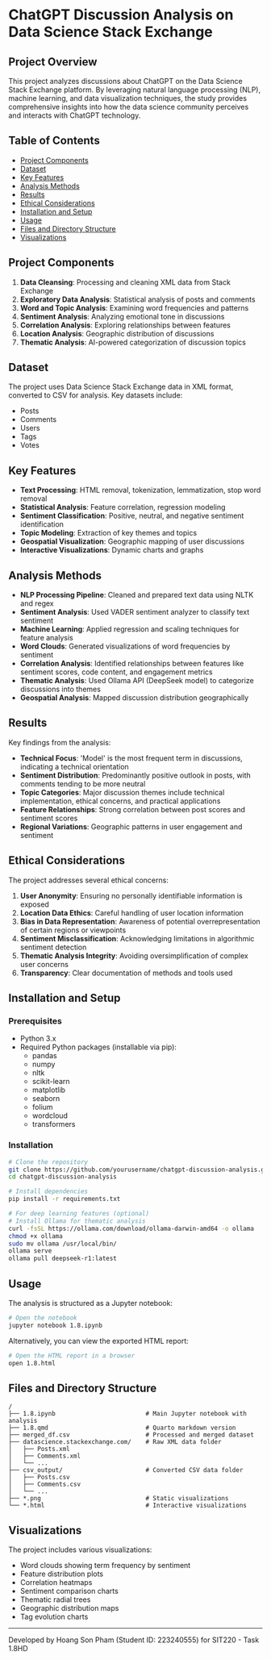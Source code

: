 # ChatGPT Discussion Analysis on Data Science Stack Exchange

## Project Overview

This project analyzes discussions about ChatGPT on the Data Science Stack Exchange platform. By leveraging natural language processing (NLP), machine learning, and data visualization techniques, the study provides comprehensive insights into how the data science community perceives and interacts with ChatGPT technology.

## Table of Contents

- [Project Components](#project-components)
- [Dataset](#dataset)
- [Key Features](#key-features)
- [Analysis Methods](#analysis-methods)
- [Results](#results)
- [Ethical Considerations](#ethical-considerations)
- [Installation and Setup](#installation-and-setup)
- [Usage](#usage)
- [Files and Directory Structure](#files-and-directory-structure)
- [Visualizations](#visualizations)

## Project Components

1. **Data Cleansing**: Processing and cleaning XML data from Stack Exchange
2. **Exploratory Data Analysis**: Statistical analysis of posts and comments
3. **Word and Topic Analysis**: Examining word frequencies and patterns
4. **Sentiment Analysis**: Analyzing emotional tone in discussions
5. **Correlation Analysis**: Exploring relationships between features
6. **Location Analysis**: Geographic distribution of discussions
7. **Thematic Analysis**: AI-powered categorization of discussion topics

## Dataset

The project uses Data Science Stack Exchange data in XML format, converted to CSV for analysis. Key datasets include:

- Posts
- Comments
- Users
- Tags
- Votes

## Key Features

- **Text Processing**: HTML removal, tokenization, lemmatization, stop word removal
- **Statistical Analysis**: Feature correlation, regression modeling
- **Sentiment Classification**: Positive, neutral, and negative sentiment identification
- **Topic Modeling**: Extraction of key themes and topics
- **Geospatial Visualization**: Geographic mapping of user discussions
- **Interactive Visualizations**: Dynamic charts and graphs

## Analysis Methods

- **NLP Processing Pipeline**: Cleaned and prepared text data using NLTK and regex
- **Sentiment Analysis**: Used VADER sentiment analyzer to classify text sentiment
- **Machine Learning**: Applied regression and scaling techniques for feature analysis
- **Word Clouds**: Generated visualizations of word frequencies by sentiment
- **Correlation Analysis**: Identified relationships between features like sentiment scores, code content, and engagement metrics
- **Thematic Analysis**: Used Ollama API (DeepSeek model) to categorize discussions into themes
- **Geospatial Analysis**: Mapped discussion distribution geographically

## Results

Key findings from the analysis:

- **Technical Focus**: 'Model' is the most frequent term in discussions, indicating a technical orientation
- **Sentiment Distribution**: Predominantly positive outlook in posts, with comments tending to be more neutral
- **Topic Categories**: Major discussion themes include technical implementation, ethical concerns, and practical applications
- **Feature Relationships**: Strong correlation between post scores and sentiment scores
- **Regional Variations**: Geographic patterns in user engagement and sentiment

## Ethical Considerations

The project addresses several ethical concerns:

1. **User Anonymity**: Ensuring no personally identifiable information is exposed
2. **Location Data Ethics**: Careful handling of user location information
3. **Bias in Data Representation**: Awareness of potential overrepresentation of certain regions or viewpoints
4. **Sentiment Misclassification**: Acknowledging limitations in algorithmic sentiment detection
5. **Thematic Analysis Integrity**: Avoiding oversimplification of complex user concerns
6. **Transparency**: Clear documentation of methods and tools used

## Installation and Setup

### Prerequisites

- Python 3.x
- Required Python packages (installable via pip):
  - pandas
  - numpy
  - nltk
  - scikit-learn
  - matplotlib
  - seaborn
  - folium
  - wordcloud
  - transformers

### Installation

```bash
# Clone the repository
git clone https://github.com/yourusername/chatgpt-discussion-analysis.git
cd chatgpt-discussion-analysis

# Install dependencies
pip install -r requirements.txt

# For deep learning features (optional)
# Install Ollama for thematic analysis
curl -fsSL https://ollama.com/download/ollama-darwin-amd64 -o ollama
chmod +x ollama
sudo mv ollama /usr/local/bin/
ollama serve
ollama pull deepseek-r1:latest
```

## Usage

The analysis is structured as a Jupyter notebook:

```bash
# Open the notebook
jupyter notebook 1.8.ipynb
```

Alternatively, you can view the exported HTML report:

```bash
# Open the HTML report in a browser
open 1.8.html
```

## Files and Directory Structure

```
/
├── 1.8.ipynb                         # Main Jupyter notebook with analysis
├── 1.8.qmd                           # Quarto markdown version
├── merged_df.csv                     # Processed and merged dataset
├── datascience.stackexchange.com/    # Raw XML data folder
│   ├── Posts.xml
│   ├── Comments.xml
│   └── ...
├── csv_output/                       # Converted CSV data folder
│   ├── Posts.csv
│   ├── Comments.csv
│   └── ...
├── *.png                             # Static visualizations
└── *.html                            # Interactive visualizations
```

## Visualizations

The project includes various visualizations:

- Word clouds showing term frequency by sentiment
- Feature distribution plots
- Correlation heatmaps
- Sentiment comparison charts
- Thematic radial trees
- Geographic distribution maps
- Tag evolution charts

---

Developed by Hoang Son Pham (Student ID: 223240555) for SIT220 - Task 1.8HD
